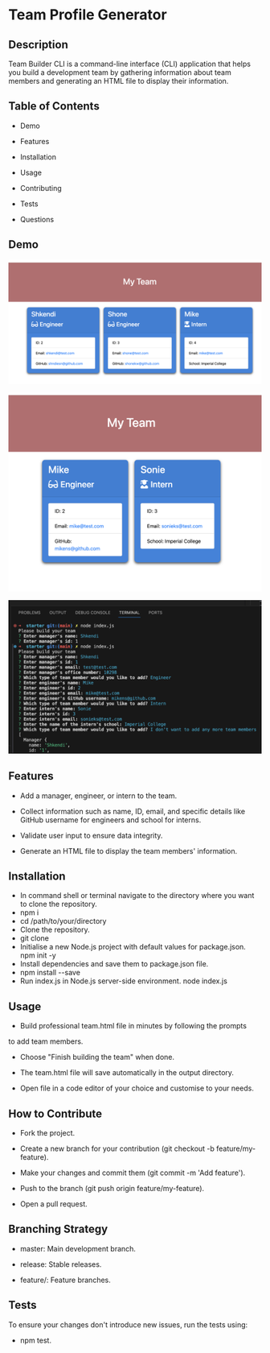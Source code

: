 # Team Profile Generator

## Description
Team Builder CLI is a command-line interface (CLI) application that helps you build a development team by gathering information about team members and generating an HTML file to display their information.

## Table of Contents

- Demo

- Features

- Installation

- Usage

- Contributing

- Tests

- Questions


## Demo

![team gen](assets/team-gen.png)

![team profile generator](assets/team-profile-generator.png)

![team profile](assets/team-profile.png)


## Features

- Add a manager, engineer, or intern to the team.

- Collect information such as name, ID, email, and specific details like GitHub username for engineers and school for interns.

- Validate user input to ensure data integrity.

- Generate an HTML file to display the team members' information.


## Installation

- In command shell or terminal navigate to the directory where you want
to clone the repository.
- npm i
- cd /path/to/your/directory
- Clone the repository.
- git clone 
- Initialise a new Node.js project with default values for package.json.
npm init -y
- Install dependencies and save them to package.json file.
- npm install --save
- Run index.js in Node.js server-side environment.
node index.js


## Usage

- Build professional team.html file in minutes by following the prompts

to add team members.

- Choose "Finish building the team" when done.

- The team.html file will save automatically in the output directory.

- Open file in a code editor of your choice and customise to your needs.


## How to Contribute

- Fork the project.

- Create a new branch for your contribution (git checkout -b feature/my-feature).

- Make your changes and commit them (git commit -m 'Add feature').

- Push to the branch (git push origin feature/my-feature).

- Open a pull request.

## Branching Strategy

- master: Main development branch.

- release: Stable releases.

- feature/: Feature branches.


## Tests
To ensure your changes don't introduce new issues, run the tests using:
- npm test.

